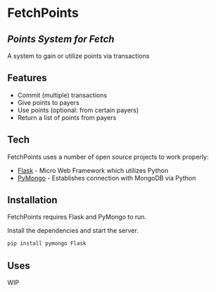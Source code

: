 # FetchPoints

## _Points System for Fetch_

A system to gain or utilize points via transactions

## Features

- Commit (multiple) transactions
- Give points to payers
- Use points (optional: from certain payers)
- Return a list of points from payers

## Tech

FetchPoints uses a number of open source projects to work properly:

- [Flask] - Micro Web Framework which utilizes Python 
- [PyMongo] - Establishes connection with MongoDB via Python

## Installation

FetchPoints requires Flask and PyMongo to run.

Install the dependencies and start the server.

```sh
pip install pymongo Flask
```

## Uses

WIP


[//]: # (These are reference links used in the body of this note and get stripped out when the markdown processor does its job. There is no need to format nicely because it shouldn't be seen. Thanks SO - http://stackoverflow.com/questions/4823468/store-comments-in-markdown-syntax)
   [Flask]: https://flask.palletsprojects.com/en/2.0.x/
   [PyMongo]: https://pymongo.readthedocs.io/en/stable/
   
   [MarkDownCredit]: dillinger.io
